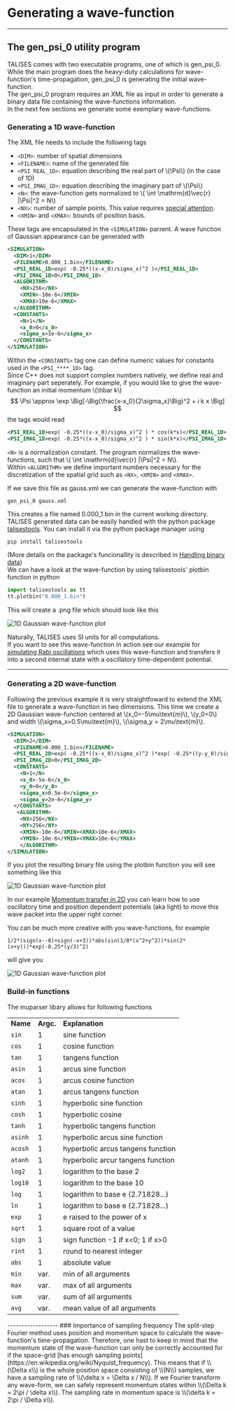 # Generating a wave-function
------------------------
## The gen_psi_0 utility program
TALISES comes with two executable programs, one of which is gen_psi_0.
While the main program does the heavy-duty calculations for wave-function's time-propagation, gen_psi_0 is generating the initial wave-function.  
The gen_psi_0 program requires an XML file as input in order to generate a binary data file containing the wave-functions information.  
In the next few sections we generate some exemplary wave-functions.

### Generating a 1D wave-function

The XML file needs to include the following tags  

- `<DIM>`: number of spatial dimensions
- `<FILENAME>`: name of the generated file
- `<PSI_REAL_1D>`: equation describing the real part of \\(\Psi\\) (in the case of 1D)
- `<PSI_IMAG_1D>`: equation describing the imaginary part of \\(\Psi\\)
- `<N>`: the wave-function gets normalized to \\( \int \mathrm{d}\vec{r} |\Psi|^2 = N\\)
- `<NX>`: number of sample points. This value requires [special attention](#importance-of-sampling-frequency).
- `<XMIN>` and `<XMAX>`: bounds of position basis.

These tags are encapsulated in the `<SIMULATION>` parrent. A wave function of Gaussian appearance can be generated with
```xml
<SIMULATION>
  <DIM>1</DIM>
  <FILENAME>0.000_1.bin</FILENAME>
  <PSI_REAL_1D>exp( -0.25*((x-x_0)/sigma_x)^2 )</PSI_REAL_1D>
  <PSI_IMAG_1D>0</PSI_IMAG_1D>
  <ALGORITHM>
    <NX>256</NX>
    <XMIN>-10e-6</XMIN>
    <XMAX>10e-6</XMAX>
  </ALGORITHM>
  <CONSTANTS>
    <N>1</N>
    <x_0>0</x_0>
    <sigma_x>1e-6</sigma_x>
  </CONSTANTS>
</SIMULATION>
```
Within the `<CONSTANTS>` tag one can define numeric values for constants used in the `<PSI_****_1D>` tag.  
Since C++ does not support complex numbers natively, we define real and imaginary part seperately.
For example, if you would like to give the wave-function an initial momentum \\(\hbar k\\)
$$ \Psi \approx \exp \Big[-\Big(\frac{x-x_0}{2\sigma_x}\Big)^2 + i k x \Big]  $$
the tags would read
```xml
<PSI_REAL_1D>exp( -0.25*((x-x_0)/sigma_x)^2 ) * cos(k*x)</PSI_REAL_1D>
<PSI_IMAG_1D>exp( -0.25*((x-x_0)/sigma_x)^2 ) * sin(k*x)</PSI_IMAG_1D>
```
`<N>` is a normalization constant. The program normalizes the wave-functions, such that
\\( \int \mathrm{d}\vec{r} |\Psi|^2 = N\\).  
Within `<ALGORITHM>` we define important numbers necessary for the discretization of the spatial grid such as `<NX>`, `<XMIN>` and `<XMAX>`.

If we save this file as gauss.xml we can generate the wave-function with
```text
gen_psi_0 gauss.xml
```
This creates a file named 0.000_1.bin in the current working directory.  
TALISES generated data can be easily handled with the python package [talisestools](https://pypi.org/project/talisestools/).
You can install it via the python package manager using
```text
pip install talisestools
```
(More details on the package's funcionallity is described in [Handling binary data](/user-guide/handling_binary_data/#the-talisestools-package))  
We can have a look at the wave-function by using talisestools' plotbin function in python 
```python
import talisestools as tt
tt.plotbin("0.000_1.bin")
```
This will create a .png file which should look like this  

![1D Gaussian wave-function plot](https://raw.githubusercontent.com/savowe/talises-doc/master/figs/1D_gaussian.png)

Naturally, TALISES uses SI units for all computations.  
If you want to see this wave-function in action see our example for [simulating Rabi oscillations](/user-guide/examples/rabi_oscillations/) which uses this wave-function and transfers it into a second internal state with a oscillatory time-dependent potential.

------------------
### Generating a 2D wave-function
Following the previous example it is very straightfoward to extend the XML file to generate a wave-function in two dimensions.
This time we create a 2D Gaussian wave-function centered at \\(x_0=-5\mu\text{m}\\), \\(y_0=0\\) 
and width \\(\sigma_x=0.5\mu\text{m}\\), \\(\sigma_y = 2\mu\text{m}\\).  
```xml
<SIMULATION>
  <DIM>2</DIM> 
  <FILENAME>0.000_1.bin</FILENAME>
  <PSI_REAL_2D>exp( -0.25*((x-x_0)/sigma_x)^2 )*exp( -0.25*((y-y_0)/sigma_y)^2 )</PSI_REAL_2D>
  <PSI_IMAG_2D>0</PSI_IMAG_2D>
  <CONSTANTS>
    <N>1</N>
    <x_0>-5e-6</x_0>
    <y_0>0</y_0>
    <sigma_x>0.5e-6</sigma_x>
    <sigma_y>2e-6</sigma_y>
  </CONSTANTS>
   <ALGORITHM>
    <NX>256</NX>
    <NY>256</NY>
    <XMIN>-10e-6</XMIN><XMAX>10e-6</XMAX>
    <YMIN>-10e-6</YMIN><YMAX>10e-6</YMAX>
    </ALGORITHM>
</SIMULATION>
```
If you plot the resulting binary file using the plotbin function you will see something like this  

![1D Gaussian wave-function plot](https://raw.githubusercontent.com/savowe/talises-doc/master/figs/2D_gaussian.png)  

In our example [Momentum transfer in 2D](/user-guide/examples/rabi_oscillations/) you can learn how to use oscillatory time and position dependent potentials (aka light) to move this wave packet into the upper right corner.  

You can be much more creative with you wave-functions, for example
```
1/2*(sign(x--8)+sign(-x+3))*abs(sin(1/8*(x^2+y^2))*sin(2*(x+y)))*exp(-0.25*(y/3)^2)
```
will give you

![1D Gaussian wave-function plot](https://raw.githubusercontent.com/savowe/talises-doc/master/figs/arbitrary_wave_function.png)  

### Build-in functions

The muparser libary allows for following functions  

<table>
	<tbody><tr>
	  <td><b>Name</b></td>  <td><b>Argc.</b></td>  <td><b>Explanation</b></td>
	</tr>
	<tr><td><code>sin</code></td>   <td class="centered">1</td>     <td>sine function</td></tr>
	<tr><td><code>cos</code></td>   <td class="centered">1</td>     <td>cosine function</td></tr>
	<tr><td><code>tan</code></td>   <td class="centered">1</td>     <td>tangens function</td></tr>
	<tr><td><code>asin</code></td>  <td class="centered">1</td>     <td>arcus sine function</td></tr>
	<tr><td><code>acos</code></td>  <td class="centered">1</td>     <td>arcus cosine function</td></tr>
	<tr><td><code>atan</code></td>  <td class="centered">1</td>     <td>arcus tangens function</td></tr>
	<tr><td><code>sinh</code></td>  <td class="centered">1</td>     <td>hyperbolic sine function</td></tr>
	<tr><td><code>cosh</code></td>  <td class="centered">1</td>     <td>hyperbolic cosine</td></tr>
	<tr><td><code>tanh</code></td>  <td class="centered">1</td>     <td>hyperbolic tangens function</td></tr>
	<tr><td><code>asinh</code></td> <td class="centered">1</td>     <td>hyperbolic arcus sine function</td></tr>
	<tr><td><code>acosh</code></td> <td class="centered">1</td>     <td>hyperbolic arcus tangens function</td></tr>
	<tr><td><code>atanh</code></td> <td class="centered">1</td>     <td>hyperbolic arcur tangens function</td></tr>
	<tr><td><code>log2</code></td>  <td class="centered">1</td>     <td>logarithm to the base 2</td></tr>
	<tr><td><code>log10</code></td> <td class="centered">1</td>     <td>logarithm to the base 10</td></tr>
	<tr><td><code>log</code></td>   <td class="centered">1</td>     <td>logarithm to base e (2.71828...)</td></tr>
	<tr><td><code>ln</code></td>    <td class="centered">1</td>     <td>logarithm to base e (2.71828...)</td></tr>
	<tr><td><code>exp</code></td>   <td class="centered">1</td>     <td>e raised to the power of x</td></tr>
	<tr><td><code>sqrt</code></td>  <td class="centered">1</td>     <td>square root of a value</td></tr>
	<tr><td><code>sign</code></td>  <td class="centered">1</td>     <td>sign function -1 if x&lt;0; 1 if x&gt;0</td></tr>
	<tr><td><code>rint</code></td>  <td class="centered">1</td>     <td>round to nearest integer</td></tr>
	<tr><td><code>abs</code></td>   <td class="centered">1</td>     <td>absolute value</td></tr>
	<tr><td><code>min</code></td>   <td class="centered">var.</td>  <td>min of all arguments</td></tr>
	<tr><td><code>max</code></td>   <td class="centered">var.</td>  <td>max of all arguments</td></tr>
	<tr><td><code>sum</code></td>   <td class="centered">var.</td>  <td>sum of all arguments</td></tr>
	<tr><td><code>avg</code></td>   <td class="centered">var.</td>  <td>mean value of all arguments</td></tr>
</tbody>
</table>
------------------
### Importance of sampling frequency
The split-step Fourier method uses position and momentum space to calculate the wave-function's time-propagation. 
Therefore, one hast to keep in mind that the momentum state of the wave-function can only be correctly accounted for
if the space-grid [has enough sampling points](https://en.wikipedia.org/wiki/Nyquist_frequency).  
This means that if \\(\Delta x\\) is the whole position space consisting of \\(N\\) samples, 
we have a sampling rate of \\(\delta x = \Delta x / N\\). If we Fourier transform any wave-form, 
we can safely represent momentum states within \\(\Delta k = 2\pi / \delta x\\). 
The sampling rate in momentum space is \\(\delta k = 2\pi / \Delta x\\).
